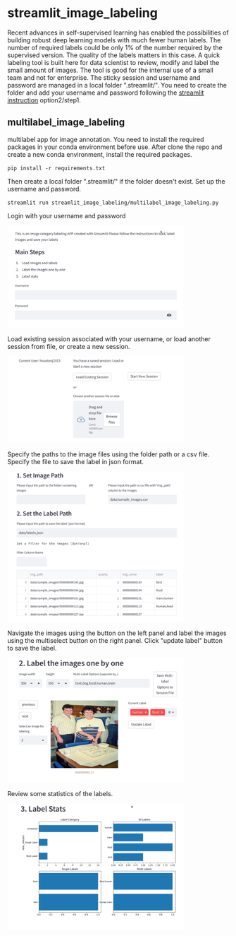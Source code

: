 # streamlit_image_labeling
Recent advances in self-supervised learning has enabled the possibilities of building robust deep learning models with much fewer human labels. The number of required labels could be only 1% of the number required by the supervised version. The quality of the labels matters in this case. A quick labeling tool is built here for data scientist to review, modify and label the small amount of images. The tool is good for the internal use of a small team and not for enterprise. The sticky session and username and password are managed in a local folder ".streamlit/". You need to create the folder and add your username and password following the [streamlit instruction](https://docs.streamlit.io/knowledge-base/deploy/authentication-without-sso) option2/step1.


## multilabel_image_labeling

multilabel app for image annotation. You need to install the required packages in your conda environment before use. After clone the repo and create a new conda environment, install the required packages. 
```
pip install -r requirements.txt
```
Then create a local folder ".streamlit/" if the folder doesn't exist. Set up the username and password. 
```
streamlit run streamlit_image_labeling/multilabel_image_labeling.py 
```
Login with your username and password

<img src="tests/log_in_page.png" alt="login" width="400"/>

Load existing session associated with your username, or load another session from file, or create a new session. 

<img src="tests/load_or_new_session.png" alt="session" width="400"/>

Specify the paths to the image files using the folder path or a csv file. Specify the file to save the label in json format. 

<img src="tests/specify_image_path_and_label_save_file.png" alt="image_file" width="400"/>

Navigate the images using the button on the left panel and label the images using the multiselect button on the right panel. Click "update label" button to save the label. 

<img src="tests/label_image_with_multilabel_dropdown.png" alt="labeling" width="400"/>

Review some statistics of the labels. 

<img src="tests/label_stats.png" alt="label_stats" width="400"/>

